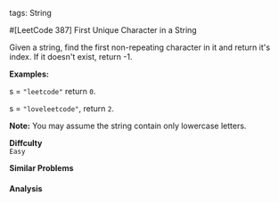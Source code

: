 tags: String

#[LeetCode 387] First Unique Character in a String

Given a string, find the first non-repeating character in it and return it's index. If it doesn't exist, return -1.

**Examples:**

s = `"leetcode"`
return `0`.

s = `"loveleetcode"`,
return `2`.

**Note:** You may assume the string contain only lowercase letters.


**Diffculty**  
`Easy`

**Similar Problems**  


#### Analysis




